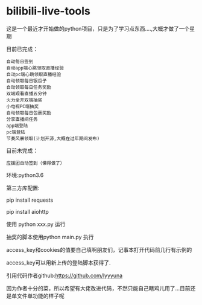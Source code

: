 # bilibili-live-tools

这是一个最近才开始做的python项目，只是为了学习点东西....,大概才做了一个星期



目前已完成：

    自动每日签到
    自动app端心跳领取直播经验
    自动pc端心跳领取直播经验
    自动领取每日银瓜子
    自动领取每日任务奖励
    双端观看直播五分钟
    火力全开双端抽奖
    小电视PC端抽奖
    自动领取每日包裹奖励
    分享直播间任务
    app端登陆
    pc端登陆
    节奏风暴领取(计划开源,大概在过年期间发布)

    
目前未完成：

    应援团自动签到（懒得做了）
    
    
    

环境:python3.6

第三方库配置:


pip install requests

pip install aiohttp

使用 python xxx.py 运行

抽奖的脚本使用python main.py 执行

access_key和cookies的值要自己填啊朋友们，记事本打开代码前几行有示例的

access_key可以用新上传的登陆脚本获得了.

引用代码作者github:https://github.com/lyyyuna


因为作者十分的菜，所以希望有大佬改进代码，不然只能自己瞎鸡儿用了...目前还是单文件单功能的样子呢



